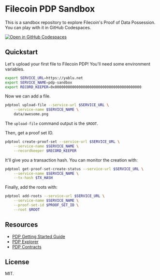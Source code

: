 # Filecoin PDP Sandbox

This is a sandbox repository to explore Filecoin's Proof of Data Possession. You can play with it in GitHub Codespaces.

[![Open in GitHub Codespaces](https://github.com/codespaces/badge.svg)](https://codespaces.new/davidgasquez/filecoin-pdp-sandbox)

## Quickstart

Let's upload your first file to Filecoin PDP! You'll need some environment variables.

```bash
export SERVICE_URL=https://yablu.net
export SERVICE_NAME=pdp-sandbox
export RECORD_KEEPER=0x0000000000000000000000000000000000000000
```

Now we can add a file.

```bash
pdptool upload-file --service-url $SERVICE_URL \
    --service-name $SERVICE_NAME \
    data/awesome.png
```

The `upload-file` command output is the `$ROOT`.

Then, get a proof set ID.

```bash
pdptool create-proof-set --service-url $SERVICE_URL \
    --service-name $SERVICE_NAME \
    --recordkeeper $RECORD_KEEPER
```

It'll give you a transaction hash. You can monitor the creation with:

```bash
pdptool get-proof-set-create-status --service-url $SERVICE_URL \
    --service-name $SERVICE_NAME \
    --tx-hash $TX_HASH
```

Finally, add the roots with:

```bash
pdptool add-roots --service-url $SERVICE_URL \
    --service-name $SERVICE_NAME \
    --proof-set-id $PROOF_SET_ID \
    --root $ROOT
```

## Resources

- [PDP Getting Started Guide](https://docs.google.com/document/d/1EDIIFJEfOTFuw1WEC2WcJdVaZ9agNUHKEqTCtJPVMCA)
- [PDP Explorer](https://calibration.pdp-explorer.eng.filoz.org/)
- [PDP Contracts](https://github.com/FilOzone/pdp?tab=readme-ov-file#contracts)

## License

MIT.
